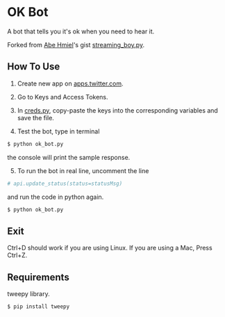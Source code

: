 # OK Bot

A bot that tells you it's ok when you need to hear it.

Forked from [Abe Hmiel](https://gist.github.com/abehmiel)'s gist [streaming_boy.py](https://gist.github.com/abehmiel/da50b27796062f6b71c8585fa07d66c4).

## How To Use
1. Create new app on [apps.twitter.com](https://apps.twitter.com/).

2. Go to Keys and Access Tokens.

3. In [creds.py](https://github.com/homeowmorphism/okbot/blob/master/creds.py), copy-paste the keys into the corresponding variables and save the file.

4. Test the bot, type in terminal
``` bash
$ python ok_bot.py
```
the console will print the sample response. 

5. To run the bot in real line, uncomment the line 

``` python
# api.update_status(status=statusMsg)
```

and run the code in python again.

``` bash
$ python ok_bot.py
```

## Exit
Ctrl+D should work if you are using Linux. If you are using a Mac, Press Ctrl+Z. 

## Requirements 
tweepy library.

```
$ pip install tweepy
```


